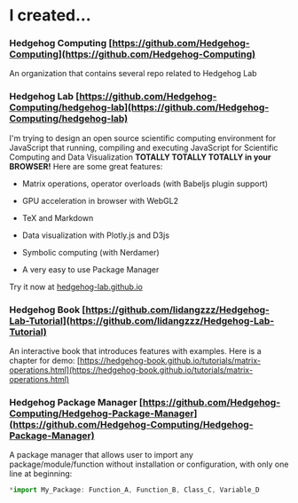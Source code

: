 # I created...

### Hedgehog Computing [https://github.com/Hedgehog-Computing](https://github.com/Hedgehog-Computing)

An organization that contains several repo related to Hedgehog Lab

### Hedgehog Lab [https://github.com/Hedgehog-Computing/hedgehog-lab](https://github.com/Hedgehog-Computing/hedgehog-lab)

I'm trying to design an open source scientific computing environment for JavaScript that running, compiling and executing JavaScript for Scientific Computing and Data Visualization **TOTALLY TOTALLY TOTALLY in your BROWSER!** Here are some great features:

- Matrix operations, operator overloads (with Babeljs plugin support)

- GPU acceleration in browser with WebGL2

- TeX and Markdown

- Data visualization with Plotly.js and D3js

- Symbolic computing (with Nerdamer)

- A very easy to use Package Manager

Try it now at [hedgehog-lab.github.io](hedgehog-lab.github.io)

### Hedgehog Book [https://github.com/lidangzzz/Hedgehog-Lab-Tutorial](https://github.com/lidangzzz/Hedgehog-Lab-Tutorial)

An interactive book that introduces features with examples. Here is a chapter for demo: [https://hedgehog-book.github.io/tutorials/matrix-operations.html](https://hedgehog-book.github.io/tutorials/matrix-operations.html)

### Hedgehog Package Manager [https://github.com/Hedgehog-Computing/Hedgehog-Package-Manager](https://github.com/Hedgehog-Computing/Hedgehog-Package-Manager)

A package manager that allows user to import any package/module/function without installation or configuration, with only one line at beginning:

```js
*import My_Package: Function_A, Function_B, Class_C, Variable_D
```

